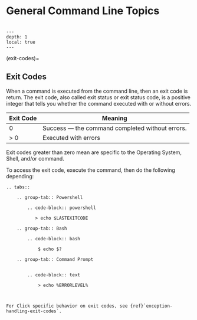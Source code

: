 # General Command Line Topics

```{currentmodule} click
```

```{contents}
---
depth: 1
local: true
---
```

(exit-codes)=
## Exit Codes

When a command is executed from the command line, then an exit code is return. The exit code, also called exit status or exit status code, is a positive integer that tells you whether the command executed with or without errors.

| Exit Code | Meaning                                         |
|-----------|-------------------------------------------------|
| 0         | Success — the command completed without errors. |
| > 0       | Executed with errors                            |

Exit codes greater than zero mean are specific to the Operating System, Shell, and/or command.

To access the exit code, execute the command, then do the following depending:

```{eval-rst}
.. tabs::

    .. group-tab:: Powershell

        .. code-block:: powershell

           > echo $LASTEXITCODE

    .. group-tab:: Bash

        .. code-block:: bash

            $ echo $?

    .. group-tab:: Command Prompt


        .. code-block:: text

            > echo %ERRORLEVEL%



For Click specific behavior on exit codes, see {ref}`exception-handling-exit-codes`.
